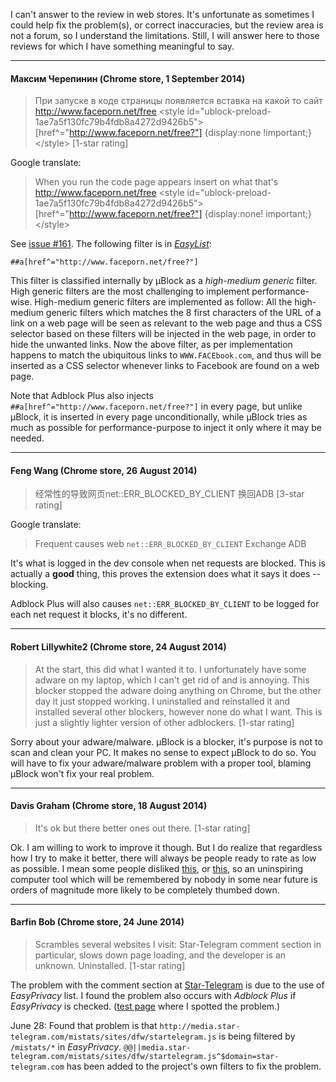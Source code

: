 I can't answer to the review in web stores. It's unfortunate as sometimes I could help fix the problem(s), or correct inaccuracies, but the review area is not a forum, so I understand the limitations. Still, I will answer here to those reviews for which I have something meaningful to say.

***

#### Максим Черепинин (Chrome store, 1 September 2014)

> При запуске в коде страницы появляется вставка на какой то сайт http://www.faceporn.net/free &lt;style id="ublock-preload-1ae7a5f130fc79b4fdb8a4272d9426b5"&gt;[href^="http://www.faceporn.net/free?"]
{display:none !important;}&lt;/style&gt; [1-star rating]

Google translate:

> When you run the code page appears insert on what that's http://www.faceporn.net/free &lt;style id="ublock-preload-1ae7a5f130fc79b4fdb8a4272d9426b5"&gt;[href^="http://www.faceporn.net/free?"]
{display:none! important;}&lt;/style&gt;

See [issue #161](https://github.com/gorhill/uBlock/issues/161). The following filter is in [_EasyList_](https://easylist-downloads.adblockplus.org/):

    ##a[href^="http://www.faceporn.net/free?"]

This filter is classified internally by µBlock as a _high-medium generic_ filter. High generic filters are the most challenging to implement performance-wise. High-medium generic filters are implemented as follow: All the high-medium generic filters which matches the 8 first characters of the URL of a link on a web page will be seen as relevant to the web page and thus a CSS selector based on these filters will be injected in the web page, in order to hide the unwanted links. Now the above filter, as per implementation happens to match the ubiquitous links to `WWW.FACEbook.com`, and thus will be inserted as a CSS selector whenever links to Facebook are found on a web page.

Note that Adblock Plus also injects `##a[href^="http://www.faceporn.net/free?"]` in every page, but unlike  µBlock, it is inserted in every page unconditionally, while µBlock tries as much as possible for performance-purpose to inject it only where it may be needed.

***

#### Feng Wang (Chrome store, 26 August 2014)

> 经常性的导致网页net::ERR_BLOCKED_BY_CLIENT
> 换回ADB [3-star rating]

Google translate:

> Frequent causes web `net::ERR_BLOCKED_BY_CLIENT`
> Exchange ADB

It's what is logged in the dev console when net requests are blocked. This is actually a **good** thing, this proves the extension does what it says it does -- blocking.

Adblock Plus will also causes `net::ERR_BLOCKED_BY_CLIENT` to be logged for each net request it blocks, it's no different.

***

#### Robert Lillywhite2 (Chrome store, 24 August 2014)

> At the start, this did what I wanted it to. I unfortunately have some adware on my laptop, which I can't get rid of and is annoying. This blocker stopped the adware doing anything on Chrome, but the other day it just stopped working. I uninstalled and reinstalled it and installed several other blockers, however none do what I want. This is just a slightly lighter version of other adblockers. [1-star rating]

Sorry about your adware/malware. µBlock is a blocker, it's purpose is not to scan and clean your PC. It makes no sense to expect µBlock to do so. You will have to fix your adware/malware problem with a proper tool, blaming µBlock won't fix your real problem.

***

#### Davis Graham (Chrome store, 18 August 2014)

> It's ok but there better ones out there. [1-star rating]

Ok. I am willing to work to improve it though. But I do realize that regardless how I try to make it better, there will always be people ready to rate as low as possible. I mean some people disliked [this](https://www.youtube.com/watch?v=IIJzCeYsy2c), or [this](https://www.youtube.com/watch?v=DlJ0ATDkxko), so an uninspiring computer tool which will be remembered by nobody in some near future is orders of magnitude more likely to be completely thumbed down.

***

#### Barfin Bob (Chrome store, 24 June 2014)

> Scrambles several websites I visit: Star-Telegram comment section in particular, slows down page loading, and the developer is an unknown. Uninstalled. [1-star rating]

The problem with the comment section at [Star-Telegram](http://www.star-telegram.com/) is due to the use of _EasyPrivacy_ list. I found the problem also occurs with _Adblock Plus_ if _EasyPrivacy_ is checked. ([test page](http://www.star-telegram.com/2014/06/24/5922649/us-plans-child-migrant-processing.html) where I spotted the problem.)

June 28: Found that problem is that `http://media.star-telegram.com/mistats/sites/dfw/startelegram.js` is being filtered by `/mistats/*` in _EasyPrivacy_. `@@||media.star-telegram.com/mistats/sites/dfw/startelegram.js^$domain=star-telegram.com` has been added to the project's own filters to fix the problem.

